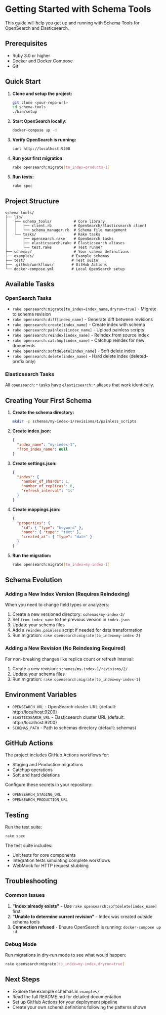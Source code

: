 # Getting Started with Schema Tools

This guide will help you get up and running with Schema Tools for OpenSearch and Elasticsearch.

## Prerequisites

- Ruby 3.0 or higher
- Docker and Docker Compose
- Git

## Quick Start

1. **Clone and setup the project:**
   ```bash
   git clone <your-repo-url>
   cd schema-tools
   ./bin/setup
   ```

2. **Start OpenSearch locally:**
   ```bash
   docker-compose up -d
   ```

3. **Verify OpenSearch is running:**
   ```bash
   curl http://localhost:9200
   ```

4. **Run your first migration:**
   ```bash
   rake opensearch:migrate[to_index=products-1]
   ```

5. **Run tests:**
   ```bash
   rake spec
   ```

## Project Structure

```
schema-tools/
├── lib/
│   ├── schema_tools/          # Core library
│   │   ├── client.rb          # OpenSearch/Elasticsearch client
│   │   └── schema_manager.rb  # Schema file management
│   └── tasks/                 # Rake tasks
│       ├── opensearch.rake    # OpenSearch tasks
│       ├── elasticsearch.rake # Elasticsearch aliases
│       └── test.rake          # Test runner
├── schemas/                   # Your schema definitions
├── examples/                 # Example schemas
├── test/                     # Test suite
├── .github/workflows/        # GitHub Actions
└── docker-compose.yml        # Local OpenSearch setup
```

## Available Tasks

### OpenSearch Tasks
- `rake opensearch:migrate[to_index=index_name,dryrun=true]` - Migrate to schema revision
- `rake opensearch:diff[index_name]` - Generate diff between revisions
- `rake opensearch:create[index_name]` - Create index with schema
- `rake opensearch:painless[index_name]` - Upload painless scripts
- `rake opensearch:reindex[index_name]` - Reindex from source index
- `rake opensearch:catchup[index_name]` - Catchup reindex for new documents
- `rake opensearch:softdelete[index_name]` - Soft delete index
- `rake opensearch:delete[index_name]` - Hard delete index (deleted- prefix only)

### Elasticsearch Tasks
All `opensearch:*` tasks have `elasticsearch:*` aliases that work identically.

## Creating Your First Schema

1. **Create the schema directory:**
   ```bash
   mkdir -p schemas/my-index-1/revisions/1/painless_scripts
   ```

2. **Create index.json:**
   ```json
   {
     "index_name": "my-index-1",
     "from_index_name": null
   }
   ```

3. **Create settings.json:**
   ```json
   {
     "index": {
       "number_of_shards": 1,
       "number_of_replicas": 0,
       "refresh_interval": "1s"
     }
   }
   ```

4. **Create mappings.json:**
   ```json
   {
     "properties": {
       "id": { "type": "keyword" },
       "name": { "type": "text" },
       "created_at": { "type": "date" }
     }
   }
   ```

5. **Run the migration:**
   ```bash
   rake opensearch:migrate[to_index=my-index-1]
   ```

## Schema Evolution

### Adding a New Index Version (Requires Reindexing)

When you need to change field types or analyzers:

1. Create a new versioned directory: `schemas/my-index-2/`
2. Set `from_index_name` to the previous version in `index.json`
3. Update your schema files
4. Add a `reindex.painless` script if needed for data transformation
5. Run migration: `rake opensearch:migrate[to_index=my-index-2]`

### Adding a New Revision (No Reindexing Required)

For non-breaking changes like replica count or refresh interval:

1. Create a new revision: `schemas/my-index-1/revisions/2/`
2. Update your schema files
3. Run migration: `rake opensearch:migrate[to_index=my-index-1]`

## Environment Variables

- `OPENSEARCH_URL` - OpenSearch cluster URL (default: http://localhost:9200)
- `ELASTICSEARCH_URL` - Elasticsearch cluster URL (default: http://localhost:9200)
- `SCHEMAS_PATH` - Path to schemas directory (default: schemas)

## GitHub Actions

The project includes GitHub Actions workflows for:
- Staging and Production migrations
- Catchup operations
- Soft and hard deletions

Configure these secrets in your repository:
- `OPENSEARCH_STAGING_URL`
- `OPENSEARCH_PRODUCTION_URL`

## Testing

Run the test suite:
```bash
rake spec
```

The test suite includes:
- Unit tests for core components
- Integration tests simulating complete workflows
- WebMock for HTTP request stubbing

## Troubleshooting

### Common Issues

1. **"Index already exists"** - Use `rake opensearch:softdelete[index_name]` first
2. **"Unable to determine current revision"** - Index was created outside schema tools
3. **Connection refused** - Ensure OpenSearch is running: `docker-compose up -d`

### Debug Mode

Run migrations in dry-run mode to see what would happen:
```bash
rake opensearch:migrate[to_index=my-index,dryrun=true]
```

## Next Steps

- Explore the example schemas in `examples/`
- Read the full README.md for detailed documentation
- Set up GitHub Actions for your deployment pipeline
- Create your own schema definitions following the patterns shown